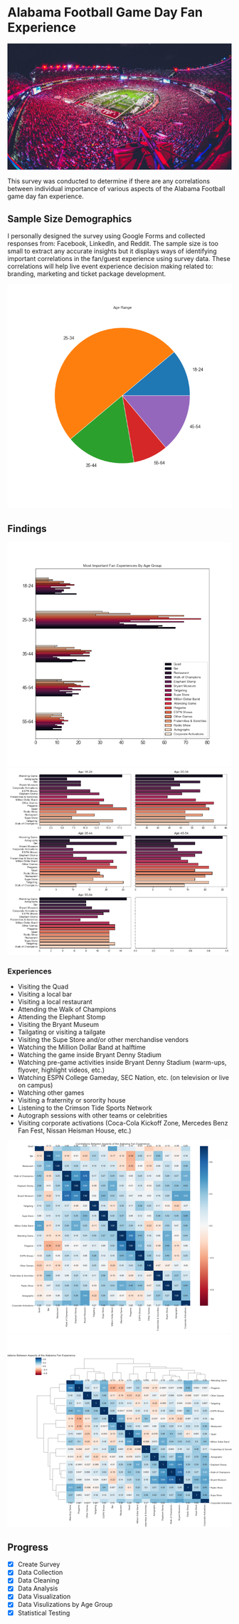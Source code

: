 # Alabama Football Game Day Fan Experience
![Bryant-Denny Stadium](images/stadium.png)

This survey was conducted to determine if there are any correlations between individual importance of various aspects of the Alabama Football game day fan experience.

## Sample Size Demographics
I personally designed the survey using Google Forms and collected responses from: Facebook, LinkedIn, and Reddit. The sample size is too small to extract any accurate insights but it displays ways of identifying important correlations in the fan/guest experience using survey data. These correlations will help live event experience decision making related to: branding, marketing and ticket package development.

![Age](images/age.png)

## Findings
![Ages Grouped](images/age_grouped.png)
![Ages Seperate](images/age_seperate.png)

### Experiences
- Visiting the Quad
- Visiting a local bar
- Visiting a local restaurant
- Attending the Walk of Champions
- Attending the Elephant Stomp
- Visiting the Bryant Museum
- Tailgating or visiting a tailgate 
- Visiting the Supe Store and/or other merchandise vendors
- Watching the Million Dollar Band at halftime
- Watching the game inside Bryant Denny Stadium
- Watching pre-game activities inside Bryant Denny Stadium (warm-ups, flyover, highlight videos, etc.)
- Watching ESPN College Gameday, SEC Nation, etc. (on television or live on campus) 
- Watching other games
- Visiting a fraternity or sorority house
- Listening to the Crimson Tide Sports Network
- Autograph sessions with other teams or celebrities
- Visiting corporate activations (Coca-Cola Kickoff Zone, Mercedes Benz Fan Fest, Nissan Heisman House, etc.)

![Corr Matrix](images/corrmatrix.png)
![Clustermap](images/clustermap.png)

## Progress
- [x] Create Survey
- [x] Data Collection
- [x] Data Cleaning
- [x] Data Analysis
- [x] Data Visualization
- [x] Data Visulizations by Age Group
- [x] Statistical Testing
